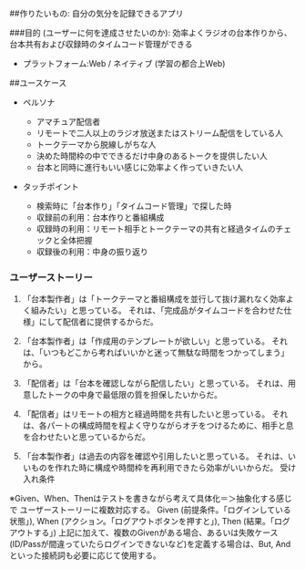 ##作りたいもの: 自分の気分を記録できるアプリ

###目的 (ユーザーに何を達成させたいのか):
効率よくラジオの台本作りから、台本共有および収録時のタイムコード管理ができる
- プラットフォーム:Web / ネイティブ (学習の都合上Web)
  

##ユースケース
- ペルソナ
  - アマチュア配信者
  - リモートで二人以上のラジオ放送またはストリーム配信をしている人
  - トークテーマから脱線しがちな人
  - 決めた時間枠の中でできるだけ中身のあるトークを提供したい人
  - 台本と同時に進行もいい感じに効率よく作っていきたい人
  
- タッチポイント
  - 検索時に「台本作り」「タイムコード管理」で探した時
  - 収録前の利用：台本作りと番組構成
  - 収録時の利用：リモート相手とトークテーマの共有と経過タイムのチェックと全体把握
  - 収録後の利用：中身の振り返り
    
### ユーザーストーリー

1. 「台本製作者」は「トークテーマと番組構成を並行して抜け漏れなく効率よく組みたい」と思っている。 
それは、「完成品がタイムコードを合わせた仕様」にして配信者に提供するからだ。


2. 「台本製作者」は「作成用のテンプレートが欲しい」と思っている。
それは、「いつもどこから考ればいいかと迷って無駄な時間をつかってしまう」から。


3. 「配信者」は「台本を確認しながら配信したい」と思っている。
それは、用意したトークの中身で最低限の質を担保したいからだ。


4. 「配信者」はリモートの相方と経過時間を共有したいと思っている。
それは、各パートの構成時間を程よく守りながらオチをつけるために、相手と息を合わせたいと思っているからだ。
   

5. 「台本製作者」は過去の内容を確認や引用したいと思っている。
それは、いいものを作れた時に構成や時間枠を再利用できたら効率がいいからだ。
受け入れ条件
   
※Given、When、Thenはテストを書きながら考えて具体化＝＞抽象化する感じで
ユーザーストーリーに複数対応する。 Given (前提条件。「ログインしている状態」), When (アクション。「ログアウトボタンを押すと」), Then (結果。「ログアウトする」)
上記に加えて、複数のGivenがある場合、あるいは失敗ケース (ID/Passが間違っていたらログインできないなど)を定義する場合は、But, And といった接続詞も必要に応じて使用する。

